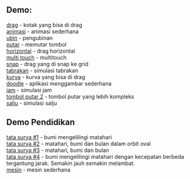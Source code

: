 ## Demo:

<a href="https://forkhub.github.io/blitz_edu/demo/drag.html">drag</a> - kotak yang bisa di drag    
<a href="https://forkhub.github.io/blitz_edu/demo/expl.html">animasi</a> - animasi sederhana  
<a href="https://forkhub.github.io/blitz_edu/demo/tile.html">ubin</a> - pengubinan  
<a href="https://forkhub.github.io/blitz_edu/demo/knob02.html">putar</a> - memutar tombol  
<a href="https://forkhub.github.io/blitz_edu/demo/dasar_hor.html">horizontal</a> - drag horizontal  
<a href="https://forkhub.github.io/blitz_edu/demo/dasar_multiple.html">multi touch</a>  - multitouch  
<a href="https://forkhub.github.io/blitz_edu/demo/dasar_snap.html">snap</a>  - drag yang di snap ke grid  
[tabrakan](https://forkhub.github.io/blitz_edu/demo/collision.html) - simulasi tabrakan  
[kurva](https://forkhub.github.io/blitz_edu/demo/cth_curva.html) - kurva yang bisa di drag   
[doodle](https://forkhub.github.io/blitz_edu/demo/doodle.html) - aplikasi menggambar sederhana  
[jam](https://forkhub.github.io/blitz_edu/demo/jam.html) - simulasi jam    
[tombol putar 2](https://forkhub.github.io/blitz_edu/demo/knob.html) - tombol putar yang lebih kompleks  
[salju](https://forkhub.github.io/blitz_edu/demo/salju.html) - simulasi salju  

## Demo Pendidikan
[tata surya #1](https://forkhub.github.io/blitz_edu/demo/orbit.html) - bumi mengelilingi matahari  
[tata surya #2](https://forkhub.github.io/blitz_edu/demo/orbit_oval.html) - matahari, bumi dan bulan dalam orbit oval  
[tata surya #3](https://forkhub.github.io/blitz_edu/demo/orbit_mbb.html) - matahari, bumi dan bulan  
[tata surya #4](https://forkhub.github.io/blitz_edu/demo/orbit_04.html) - bumi mengelilingi matahari dengan kecepatan berbeda tergantung jarak. Semakin jauh semakin melambat.  
[mesin](https://forkhub.github.io/blitz_edu/demo/mesin.html) - mesin sederhana



